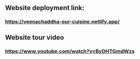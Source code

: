 ## Website deployment link: 
### https://veenachaddha-our-cuisine.netlify.app/
## Website tour video
### https://www.youtube.com/watch?v=ByDHTGmdWzs
